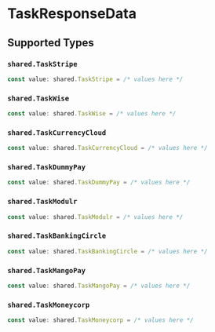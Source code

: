 # TaskResponseData


## Supported Types

### `shared.TaskStripe`

```typescript
const value: shared.TaskStripe = /* values here */
```

### `shared.TaskWise`

```typescript
const value: shared.TaskWise = /* values here */
```

### `shared.TaskCurrencyCloud`

```typescript
const value: shared.TaskCurrencyCloud = /* values here */
```

### `shared.TaskDummyPay`

```typescript
const value: shared.TaskDummyPay = /* values here */
```

### `shared.TaskModulr`

```typescript
const value: shared.TaskModulr = /* values here */
```

### `shared.TaskBankingCircle`

```typescript
const value: shared.TaskBankingCircle = /* values here */
```

### `shared.TaskMangoPay`

```typescript
const value: shared.TaskMangoPay = /* values here */
```

### `shared.TaskMoneycorp`

```typescript
const value: shared.TaskMoneycorp = /* values here */
```

